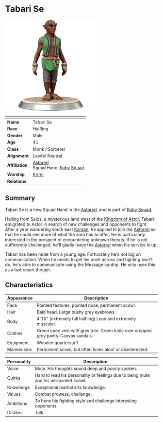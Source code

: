 # Tabari Se

<img src="../../images/people/tabari-se.png" height="300" />

| []() | |
| --- | --- |
| **Name** | Tabari Se |
| **Race** | Halfling |
| **Gender** | Male |
| **Age** | 41 |
| **Class** | Monk / Sorcerer |
| **Alignment** | Lawful Neutral |
| **Affiliation** | [Astorrel](../civilisations/kingdom-of-astor/organisations/astorrel/README.md)<br />Squad Hand: [Ruby Squad](../civilisations/kingdom-of-astor/organisations/astorrel/squads/ruby.md) |
| **Worship** | [Kirrel](../gods/gods/kirrel.md) |
| **Relations** | |

## Summary

Tabari Se is a new Squad Hand in the [Astorrel](../civilisations/kingdom-of-astor/organisations/astorrel/README.md), and is part of [Ruby Squad](../civilisations/kingdom-of-astor/organisations/astorrel/squads/ruby.md).

Hailing from Selos, a mysterious land west of the [Kingdom of Astor](../civilisations/kingdom-of-astor/README.md), Tabari emigrated to Astor in search of new challenges and opponents to fight. After a year wandering south east [Kardan](../geography/kardan/README.md), he applied to join the [Astorrel](../civilisations/kingdom-of-astor/organisations/astorrel/README.md) so that he could see more of what the area has to offer. He is particularly interested in the prospect of encountering unknown threats. If he is not sufficiently challenged, he'll gladly leave the [Astorrel](../civilisations/kingdom-of-astor/organisations/astorrel/README.md) when his service is up.

Tabari has been mute from a young age. Fortunately he's not big on communication. When he needs to get his point across and fighting won't do, he's able to communicate using the Message cantrip. He only uses this as a last resort though.

## Characteristics

| Appearance | Description |
| --- | --- |
| Face | Pointed features, pointed nose, permanent scowl. |
| Hair | Bald head. Large bushy grey eyebrows. |
| Body | 4'10" (extremely tall halfling) Lean and extremely muscular. |
| Clothes | Green open vest with grey trim. Green tunic over cropped grey pants. Canvas sandals. |
| Equipment | Wooden quarterstaff. |
| Mannerisms | Permanent scowl, but often looks aloof or disinterested. |

| Personality | Description |
| --- | --- |
| Voice | Mute. His thoughts sound deep and poorly spoken. |
| Quirks | Hard to read his personality or feelings due to being mute and his permanent scowl. |
| Knowledge | Exceptional martial arts knowledge. |
| Values | Combat prowess, challenge. |
| Ambitions | To hone his fighting style and challenge interesting opponents. |
| Dislikes | Talk. |

